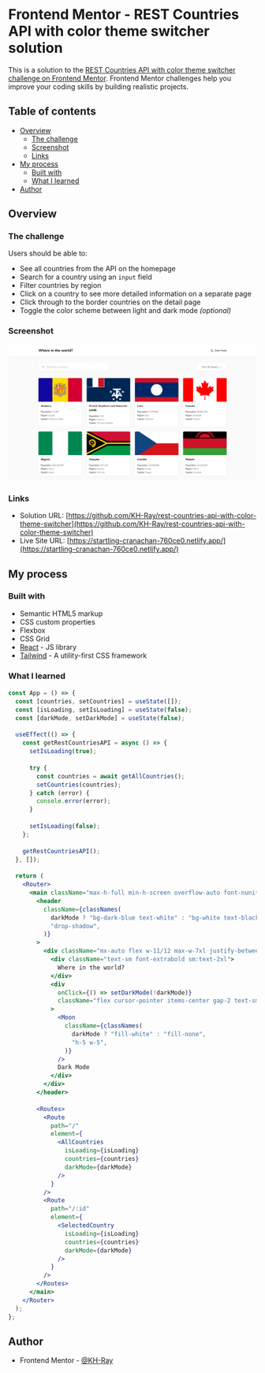 # Frontend Mentor - REST Countries API with color theme switcher solution

This is a solution to the [REST Countries API with color theme switcher challenge on Frontend Mentor](https://www.frontendmentor.io/challenges/rest-countries-api-with-color-theme-switcher-5cacc469fec04111f7b848ca). Frontend Mentor challenges help you improve your coding skills by building realistic projects.

## Table of contents

- [Overview](#overview)
  - [The challenge](#the-challenge)
  - [Screenshot](#screenshot)
  - [Links](#links)
- [My process](#my-process)
  - [Built with](#built-with)
  - [What I learned](#what-i-learned)
- [Author](#author)

## Overview

### The challenge

Users should be able to:

- See all countries from the API on the homepage
- Search for a country using an `input` field
- Filter countries by region
- Click on a country to see more detailed information on a separate page
- Click through to the border countries on the detail page
- Toggle the color scheme between light and dark mode _(optional)_

### Screenshot

![](country-rest-API.png)

### Links

- Solution URL: [https://github.com/KH-Ray/rest-countries-api-with-color-theme-switcher](https://github.com/KH-Ray/rest-countries-api-with-color-theme-switcher)
- Live Site URL: [https://startling-cranachan-760ce0.netlify.app/](https://startling-cranachan-760ce0.netlify.app/)

## My process

### Built with

- Semantic HTML5 markup
- CSS custom properties
- Flexbox
- CSS Grid
- [React](https://reactjs.org/) - JS library
- [Tailwind](https://tailwindcss.com/) - A utility-first CSS framework

### What I learned

```jsx
const App = () => {
  const [countries, setCountries] = useState([]);
  const [isLoading, setIsLoading] = useState(false);
  const [darkMode, setDarkMode] = useState(false);

  useEffect(() => {
    const getRestCountriesAPI = async () => {
      setIsLoading(true);

      try {
        const countries = await getAllCountries();
        setCountries(countries);
      } catch (error) {
        console.error(error);
      }

      setIsLoading(false);
    };

    getRestCountriesAPI();
  }, []);

  return (
    <Router>
      <main className="max-h-full min-h-screen overflow-auto font-nunito-sans">
        <header
          className={classNames(
            darkMode ? "bg-dark-blue text-white" : "bg-white text-black",
            "drop-shadow",
          )}
        >
          <div className="mx-auto flex w-11/12 max-w-7xl justify-between py-7">
            <div className="text-sm font-extrabold sm:text-2xl">
              Where in the world?
            </div>
            <div
              onClick={() => setDarkMode(!darkMode)}
              className="flex cursor-pointer items-center gap-2 text-sm font-semibold sm:text-base"
            >
              <Moon
                className={classNames(
                  darkMode ? "fill-white" : "fill-none",
                  "h-5 w-5",
                )}
              />
              Dark Mode
            </div>
          </div>
        </header>

        <Routes>
          <Route
            path="/"
            element={
              <AllCountries
                isLoading={isLoading}
                countries={countries}
                darkMode={darkMode}
              />
            }
          />
          <Route
            path="/:id"
            element={
              <SelectedCountry
                isLoading={isLoading}
                countries={countries}
                darkMode={darkMode}
              />
            }
          />
        </Routes>
      </main>
    </Router>
  );
};
```

## Author

- Frontend Mentor - [@KH-Ray](https://www.frontendmentor.io/profile/KH-Ray)
